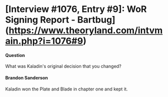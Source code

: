 # [Interview #1076, Entry #9]: WoR Signing Report - Bartbug](https://www.theoryland.com/intvmain.php?i=1076#9)

#### Question

What was Kaladin's original decision that you changed?

#### Brandon Sanderson

Kaladin won the Plate and Blade in chapter one and kept it.

